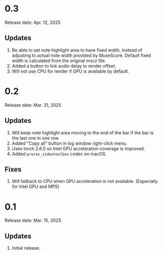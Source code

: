 # 0.3
Release date: Apr. 12, 2025

## Updates

1. Be able to set note highlight area to have fixed width, instead of adjusting to actual note width provided by MuseScore. Default fixed width is calculated from the original mscz file.
2. Added a button to link audio delay to render offset.
3. Will not use CPU for render if GPU is available by default.

# 0.2
Release date: Mar. 31, 2025

## Updates

1. Will keep note highlight area moving to the end of the bar if the bar is the last one in one row.
2. Added "Copy all" button in log window right-click menu.
3. Uses torch 2.6.0 so Intel GPU acceleration coverage is improved.
4. Added `prores_videotoolbox` codec on macOS.

## Fixes

1. Will fallback to CPU when GPU acceleration is not available. (Especially for Intel GPU and MPS)

# 0.1
Release date: Mar. 15, 2025

## Updates

1. Initial release.
